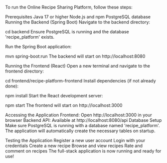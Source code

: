 To run the Online Recipe Sharing Platform, follow these steps:

Prerequisites
Java 17 or higher
Node.js and npm
PostgreSQL database
Running the Backend (Spring Boot)
Navigate to the backend directory:


cd backend
Ensure PostgreSQL is running and the database 'recipe_platform' exists.

Run the Spring Boot application:


mvn spring-boot:run
The backend will start on http://localhost:8080

Running the Frontend (React)
Open a new terminal and navigate to the frontend directory:


cd frontend/recipe-platform-frontend
Install dependencies (if not already done):


npm install
Start the React development server:


npm start
The frontend will start on http://localhost:3000

Accessing the Application
Frontend: Open http://localhost:3000 in your browser
Backend API: Available at http://localhost:8080/api
Database Setup
Make sure PostgreSQL is running with a database named 'recipe_platform'. The application will automatically create the necessary tables on startup.

Testing the Application
Register a new user account
Login with your credentials
Create a new recipe
Browse and view recipes
Rate and comment on recipes
The full-stack application is now running and ready for use!
